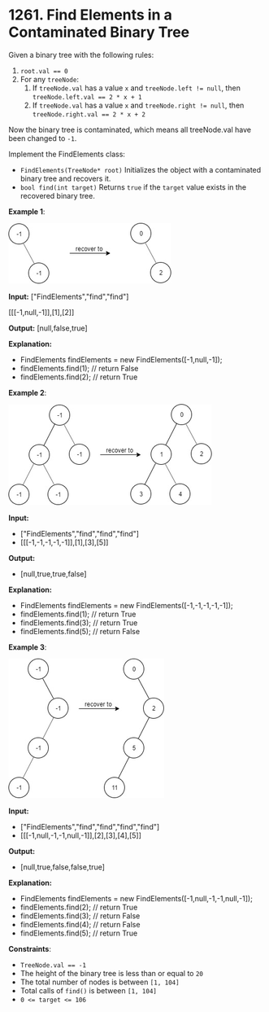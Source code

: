 
# 1261. Find Elements in a Contaminated Binary Tree

Given a binary tree with the following rules:

1. `root.val == 0`
2. For any `treeNode`:
   1. If `treeNode.val` has a value `x` and `treeNode.left != null`, then `treeNode.left.val == 2 * x + 1`
   2. If `treeNode.val` has a value `x` and `treeNode.right != null`, then `treeNode.right.val == 2 * x + 2`

Now the binary tree is contaminated, which means all treeNode.val have been changed to `-1`.

Implement the FindElements class:

- `FindElements(TreeNode* root)` Initializes the object with a contaminated binary tree and recovers it.
- `bool find(int target)` Returns `true` if the `target` value exists in the recovered binary tree.

**Example 1**:

![ex1](./static/diagram1.jpg)

**Input:**
["FindElements","find","find"]

[[[-1,null,-1]],[1],[2]]

**Output:**
[null,false,true]

**Explanation:**

- FindElements findElements = new FindElements([-1,null,-1]); 
- findElements.find(1); // return False 
- findElements.find(2); // return True 

**Example 2**:

![ex2](./static/diagram2.jpg)

**Input:**

- ["FindElements","find","find","find"]
- [[[-1,-1,-1,-1,-1]],[1],[3],[5]]

**Output:**

- [null,true,true,false]

**Explanation:**

- FindElements findElements = new FindElements([-1,-1,-1,-1,-1]);
- findElements.find(1); // return True
- findElements.find(3); // return True
- findElements.find(5); // return False

**Example 3**:

![ex3](./static/diagram3.jpg)

**Input:**

- ["FindElements","find","find","find","find"]
- [[[-1,null,-1,-1,null,-1]],[2],[3],[4],[5]]

**Output:**

- [null,true,false,false,true]

**Explanation:**

- FindElements findElements = new FindElements([-1,null,-1,-1,null,-1]);
- findElements.find(2); // return True
- findElements.find(3); // return False
- findElements.find(4); // return False
- findElements.find(5); // return True

**Constraints**:

- `TreeNode.val == -1`
- The height of the binary tree is less than or equal to `20`
- The total number of nodes is between `[1, 104]`
- Total calls of `find()` is between `[1, 104]`
- `0 <= target <= 106`
